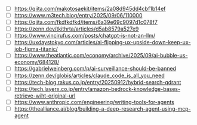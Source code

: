- [ ] https://qiita.com/makotosaekit/items/2a08d945dd4cbf1b14ef
- [ ] https://www.m3tech.blog/entry/2025/09/06/110000
- [ ] https://qiita.com/fkdfkdfkd/items/6a39e69c9097d1c078f7
- [ ] https://zenn.dev/tkithrta/articles/d5ab8579a527e9
- [ ] https://www.vincirufus.com/posts/chatgpt-is-not-an-llm/
- [ ] https://uxdaystokyo.com/articles/ai-flipping-ux-upside-down-keep-ux-job-figma-titanic/
- [ ] https://www.theatlantic.com/economy/archive/2025/09/ai-bubble-us-economy/684128/
- [ ] https://gabrielweinberg.com/p/ai-surveillance-should-be-banned
- [ ] https://zenn.dev/globis/articles/claude_code_is_all_you_need
- [ ] https://tech-blog.rakus.co.jp/entry/20250912/hybrid-search-qdrant
- [ ] https://tech.layerx.co.jp/entry/amazon-bedrock-knowledge-bases-retrieve-wiht-original-url
- [ ] https://www.anthropic.com/engineering/writing-tools-for-agents
- [ ] https://thealliance.ai/blog/building-a-deep-research-agent-using-mcp-agent